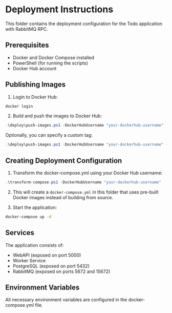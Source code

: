 # Deployment Instructions

This folder contains the deployment configuration for the Todo application with RabbitMQ RPC.

## Prerequisites

- Docker and Docker Compose installed
- PowerShell (for running the scripts)
- Docker Hub account

## Publishing Images

1. Login to Docker Hub:
```bash
docker login
```

2. Build and push the images to Docker Hub:
```powershell
.\deploy\push-images.ps1 -DockerHubUsername "your-dockerhub-username"
```

Optionally, you can specify a custom tag:
```powershell
.\deploy\push-images.ps1 -DockerHubUsername "your-dockerhub-username" -Tag "v1.0"
```

## Creating Deployment Configuration

1. Transform the docker-compose.yml using your Docker Hub username:

```powershell
.\transform-compose.ps1 -DockerHubUsername "your-dockerhub-username"
```

2. This will create a `docker-compose.yml` in this folder that uses pre-built Docker images instead of building from source.

3. Start the application:

```bash
docker-compose up -d
```

## Services

The application consists of:
- WebAPI (exposed on port 5000)
- Worker Service
- PostgreSQL (exposed on port 5432)
- RabbitMQ (exposed on ports 5672 and 15672)

## Environment Variables

All necessary environment variables are configured in the docker-compose.yml file.
